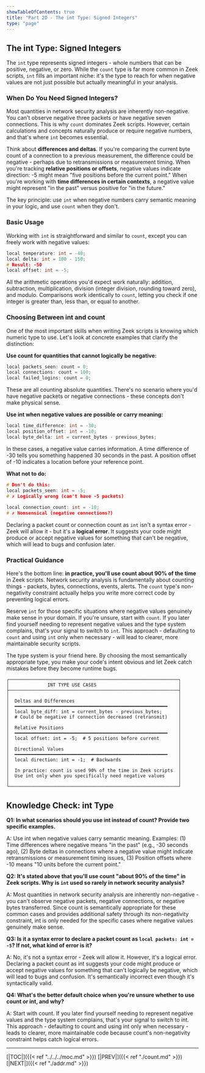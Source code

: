 ```yaml
---
showTableOfContents: true
title: "Part 2D - The int Type: Signed Integers"
type: "page"
---
```



## The int Type: Signed Integers

The `int` type represents signed integers - whole numbers that can be positive, negative, or zero. While the `count` type is far more common in Zeek scripts, `int` fills an important niche: it's the type to reach for when negative values are not just possible but actually meaningful in your analysis.

### When Do You Need Signed Integers?

Most quantities in network security analysis are inherently non-negative. You can't observe negative three packets or have negative seven connections. This is why `count` dominates Zeek scripts. However, certain calculations and concepts naturally produce or require negative numbers, and that's where `int` becomes essential.

Think about **differences and deltas**. If you're comparing the current byte count of a connection to a previous measurement, the difference could be negative - perhaps due to retransmissions or measurement timing. When you're tracking **relative positions or offsets**, negative values indicate direction: -5 might mean "five positions before the current point." When you're working with **time differences in certain contexts**, a negative value might represent "in the past" versus positive for "in the future."

The key principle: use `int` when negative numbers carry semantic meaning in your logic, and use `count` when they don't.

### Basic Usage

Working with `int` is straightforward and similar to `count`, except you can freely work with negative values:

```c
local temperature: int = -40;
local delta: int = 100 - 150;  
# Result: -50
local offset: int = -5;
```

All the arithmetic operations you'd expect work naturally: addition, subtraction, multiplication, division (integer division, rounding toward zero), and modulo. Comparisons work identically to `count`, letting you check if one integer is greater than, less than, or equal to another.

### Choosing Between int and count

One of the most important skills when writing Zeek scripts is knowing which numeric type to use. Let's look at concrete examples that clarify the distinction:

**Use count for quantities that cannot logically be negative:**

```c
local packets_seen: count = 0;       
local connections: count = 100;       
local failed_logins: count = 0;       
```

These are all counting absolute quantities. There's no scenario where you'd have negative packets or negative connections - these concepts don't make physical sense.

**Use int when negative values are possible or carry meaning:**

```c
local time_difference: int = -30;     
local position_offset: int = -10;     
local byte_delta: int = current_bytes - previous_bytes;  
```

In these cases, a negative value carries information. A time difference of -30 tells you something happened 30 seconds in the past. A position offset of -10 indicates a location before your reference point.

**What not to do:**

```c
# Don't do this:
local packets_seen: int = -5;       
# ✗ Logically wrong (can't have -5 packets)
 
local connection_count: int = -10;  
# ✗ Nonsensical (negative connections?)
```

Declaring a packet count or connection count as `int` isn't a syntax error - Zeek will allow it - but it's a **logical error**. It suggests your code might produce or accept negative values for something that can't be negative, which will lead to bugs and confusion later.

### Practical Guidance

Here's the bottom line: **in practice, you'll use count about 90% of the time** in Zeek scripts. Network security analysis is fundamentally about counting things - packets, bytes, connections, events, alerts. The `count` type's non-negativity constraint actually helps you write more correct code by preventing logical errors.

Reserve `int` for those specific situations where negative values genuinely make sense in your domain. If you're unsure, start with `count`. If you later find yourself needing to represent negative values and the type system complains, that's your signal to switch to `int`. This approach - defaulting to `count` and using `int` only when necessary - will lead to clearer, more maintainable security scripts.

The type system is your friend here. By choosing the most semantically appropriate type, you make your code's intent obvious and let Zeek catch mistakes before they become runtime bugs.


```
┌──────────────────────────────────────────────────────────────┐
│              INT TYPE USE CASES                              │
├──────────────────────────────────────────────────────────────┤
│                                                              │
│  Deltas and Differences                                      │
│  ━━━━━━━━━━━━━━━━━━━━━━━━━━━━━━━━━━━━━━━━━━━━━━━━━━━━━━━━    │
│  local byte_diff: int = current_bytes - previous_bytes;      │
│  # Could be negative if connection decreased (retransmit)    │
│                                                              │
│  Relative Positions                                          │
│  ━━━━━━━━━━━━━━━━━━━━━━━━━━━━━━━━━━━━━━━━━━━━━━━━━━━━━━━━    │
│  local offset: int = -5;  # 5 positions before current       │
│                                                              │
│  Directional Values                                          │
│  ━━━━━━━━━━━━━━━━━━━━━━━━━━━━━━━━━━━━━━━━━━━━━━━━━━━━━━━━    │
│  local direction: int = -1;  # Backwards                     │
│                                                              │
│  In practice: count is used 90% of the time in Zeek scripts  │
│  Use int only when you specifically need negative values     │
│                                                              │
└──────────────────────────────────────────────────────────────┘
```


## Knowledge Check: int Type

**Q1: In what scenarios should you use int instead of count? Provide two specific examples.**

A: Use int when negative values carry semantic meaning. Examples: (1) Time differences where negative means "in the past" (e.g., -30 seconds ago), (2) Byte deltas in connections where a negative value might indicate retransmissions or measurement timing issues, (3) Position offsets where -10 means "10 units before the current point."

**Q2: It's stated above that you'll use count "about 90% of the time" in Zeek scripts. Why is `int` used so rarely in network security analysis?**

A: Most quantities in network security analysis are inherently non-negative - you can't observe negative packets, negative connections, or negative bytes transferred. Since count is semantically appropriate for these common cases and provides additional safety through its non-negativity constraint, int is only needed for the specific cases where negative values genuinely make sense.

**Q3: Is it a syntax error to declare a packet count as `local packets: int = -5`? If not, what kind of error is it?**

A: No, it's not a syntax error - Zeek will allow it. However, it's a logical error. Declaring a packet count as int suggests your code might produce or accept negative values for something that can't logically be negative, which will lead to bugs and confusion. It's semantically incorrect even though it's syntactically valid.

**Q4: What's the better default choice when you're unsure whether to use count or int, and why?**

A: Start with count. If you later find yourself needing to represent negative values and the type system complains, that's your signal to switch to int. This approach - defaulting to count and using int only when necessary - leads to clearer, more maintainable code because count's non-negativity constraint helps catch logical errors.


---
[|TOC|]({{< ref "../../../moc.md" >}})
[|PREV|]({{< ref "./count.md" >}})
[|NEXT|]({{< ref "./addr.md" >}})

